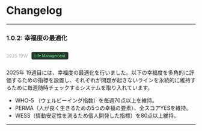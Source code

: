 # Changelog


---

### 1.0.2: 幸福度の最適化
<div style="display: flex; gap: 10px; align-items: center; padding: 10px 0px;">
  <div style="color: #AAA; font-size: 12px;">2025 19W</div>
  <div style="background-color: #263a2d; color: #6de394; font-size: 10px; padding: 4px 8px; border-radius: 4px; display: inline-block;">Life Management</div>
</div>

2025年 19週目には、幸福度の最適化を行いました。以下の幸福度を多角的に評価するための指標を設置し、それぞれが問題が起きないラインを永続的に維持するために毎週随時チェックするシステムを取り入れています。

- WHO-5 （ウェルビーイング指数）を毎週70点以上を維持。
- PERMA（人が良く生きるための5つの幸福の要素）、全スコアYESを維持。
- WESS（情動安定性を測るため個人開発した指標）を80点以上維持。

---